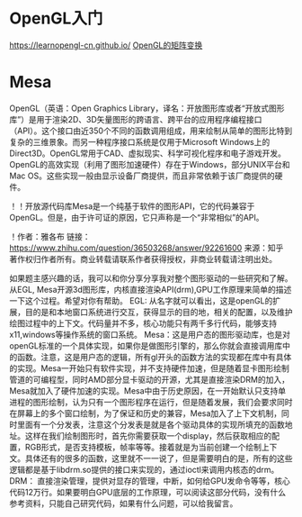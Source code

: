 # OpenGL入门
https://learnopengl-cn.github.io/
[OpenGL的矩阵变换 ](http://www.songho.ca/opengl/gl_transform.html)

# Mesa

OpenGL（英语：Open Graphics Library，译名：开放图形库或者“开放式图形库”）是用于渲染2D、3D矢量图形的跨语言、跨平台的应用程序编程接口（API）。这个接口由近350个不同的函数调用组成，用来绘制从简单的图形比特到复杂的三维景象。而另一种程序接口系统是仅用于Microsoft Windows上的Direct3D。OpenGL常用于CAD、虚拟现实、科学可视化程序和电子游戏开发。
OpenGL的高效实现（利用了图形加速硬件）存在于Windows，部分UNIX平台和Mac OS。这些实现一般由显示设备厂商提供，而且非常依赖于该厂商提供的硬件。

！！开放源代码库Mesa是一个纯基于软件的图形API，它的代码兼容于OpenGL。但是，由于许可证的原因，它只声称是一个“非常相似”的API。

！作者：雅各布
链接：https://www.zhihu.com/question/36503268/answer/92261600
来源：知乎
著作权归作者所有。商业转载请联系作者获得授权，非商业转载请注明出处。

如果题主感兴趣的话，我可以和你分享分享我对整个图形驱动的一些研究和了解。
从EGL, Mesa开源3d图形库，内核直接渲染API(drm),GPU工作原理来简单的描述一下这个过程。希望对你有帮助。
EGL: 从名字就可以看出，这是openGL的扩展，目的是和本地窗口系统进行交互，获得显示的目的地，相关的配置，以及维护绘图过程中的上下文。代码量并不多，核心功能只有两千多行代码，能够支持x11,windows等操作系统的窗口系统。
Mesa：这是用户态的图形驱动库，也是对openGL标准的一个具体实现，如果你是做图形引擎的，那么你就会直接调用库中的函数。注意，这是用户态的逻辑，所有gl开头的函数方法的实现都在库中有具体的实现。Mesa一开始只有软件实现，并不支持硬件加速，但是随着显卡图形绘制管道的可编程型，同时AMD部分显卡驱动的开源，尤其是直接渲染DRM的加入，Mesa就加入了硬件加速的实现。Mesa中由于历史原因，在一开始默认只支持单进程的图形绘制，认为只有一个图形程序在运行，但是随着发展，我们会要求同时在屏幕上的多个窗口绘制，为了保证和历史的兼容，Mesa加入了上下文机制，同时里面有一个分发表，注意这个分发表是就是各个驱动具体的实现所填充的函数地址。这样在我们绘制图形时，首先你需要获取一个display，然后获取相应的配置，RGB形式，是否支持模板，帧率等等。接着就是为当前创建一个绘制上下文。具体还有的很多的函数，这里就不一一说了，但是需要明白的是，所有的这些逻辑都是基于libdrm.so提供的接口来实现的，通过ioctl来调用内核态的drm。
DRM： 直接渲染管理，提供对显存的管理，中断，如何给GPU发命令等等，核心代码12万行。如果要明白GPU底层的工作原理，可以阅读这部分代码，没有什么参考资料，只能自己研究代码，如果有什么问题，可以给我留言。